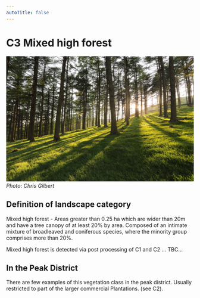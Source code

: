 ```yaml
---
autoTitle: false
---
```


# C3 Mixed high forest

![coniferous](./img/coniferous.jpg)
*Photo: Chris Gilbert*

## Definition of landscape category

Mixed high forest - Areas greater than 0.25 ha which are wider than 20m and have a tree canopy of at least 20% by area. Composed of an intimate mixture of broadleaved and coniferous species, where the minority group comprises more than 20%.


Mixed high forest is detected via post processing of C1 and C2 ... TBC... 

## In the Peak District

There are few examples of this vegetation class in the peak district. Usually restricted to part of the larger commercial Plantations. (see C2).